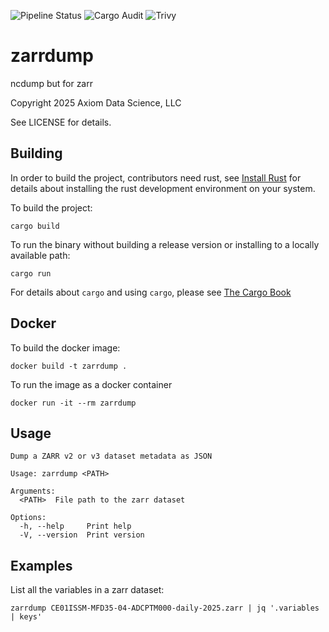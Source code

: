![Pipeline Status](http://git.axiom/axiom/zarrdump/badges/main/pipeline.svg)
![Cargo Audit](http://git.axiom/axiom/zarrdump/-/jobs/artifacts/main/raw/cargo-audit.svg?job=badger-cargo-audit)
![Trivy](http://git.axiom/axiom/zarrdump/-/jobs/artifacts/main/raw/trivy-audit.svg?job=badger-trivy)


zarrdump
===============

ncdump but for zarr

Copyright 2025 Axiom Data Science, LLC

See LICENSE for details.

Building
--------

In order to build the project, contributors need rust, see
[Install Rust](https://www.rust-lang.org/tools/install) for details about
installing the rust development environment on your system.

To build the project:

    cargo build

To run the binary without building a release version or installing to a locally available path:

    cargo run

For details about `cargo` and using `cargo`, please see [The Cargo Book](https://doc.rust-lang.org/cargo/commands/index.html)

Docker
------

To build the docker image:

    docker build -t zarrdump .

To run the image as a docker container

    docker run -it --rm zarrdump


Usage
-----

```
Dump a ZARR v2 or v3 dataset metadata as JSON

Usage: zarrdump <PATH>

Arguments:
  <PATH>  File path to the zarr dataset

Options:
  -h, --help     Print help
  -V, --version  Print version
```

Examples
--------

List all the variables in a zarr dataset:

```
zarrdump CE01ISSM-MFD35-04-ADCPTM000-daily-2025.zarr | jq '.variables | keys'
```
